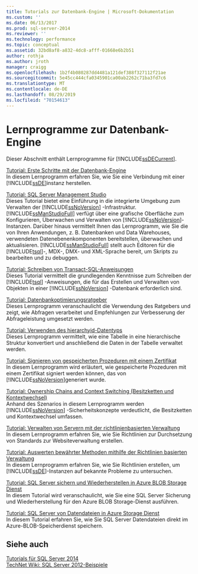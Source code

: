 ```yaml
---
title: Tutorials zur Datenbank-Engine | Microsoft-Dokumentation
ms.custom: ''
ms.date: 06/13/2017
ms.prod: sql-server-2014
ms.reviewer: ''
ms.technology: performance
ms.topic: conceptual
ms.assetid: 32bd8af8-a832-4dc8-afff-01668e6b2b51
author: rothja
ms.author: jroth
manager: craigg
ms.openlocfilehash: 1b2f4b080287dd4481a121def388f327112f21ae
ms.sourcegitcommit: 5e45cc444cfa0345901ca00ab2262c71ba3fd7c6
ms.translationtype: MT
ms.contentlocale: de-DE
ms.lasthandoff: 08/29/2019
ms.locfileid: "70154613"
---
```

# <a name="database-engine-tutorials"></a>Lernprogramme zur Datenbank-Engine
  Dieser Abschnitt enthält Lernprogramme für [!INCLUDE[ssDECurrent](../includes/ssdecurrent-md.md)].  
  
 [Tutorial: Erste Schritte mit der Datenbank-Engine](tutorial-getting-started-with-the-database-engine.md)  
 In diesem Lernprogramm erfahren Sie, wie Sie eine Verbindung mit einer [!INCLUDE[ssDE](../includes/ssde-md.md)]instanz herstellen.  
  
 [Tutorial: SQL Server Management Studio](../ssms/tutorials/tutorial-sql-server-management-studio.md)  
 Dieses Tutorial bietet eine Einführung in die integrierte Umgebung zum Verwalten der [!INCLUDE[ssNoVersion](../includes/ssnoversion-md.md)] -Infrastruktur. [!INCLUDE[ssManStudioFull](../includes/ssmanstudiofull-md.md)] verfügt über eine grafische Oberfläche zum Konfigurieren, Überwachen und Verwalten von [!INCLUDE[ssNoVersion](../includes/ssnoversion-md.md)]-Instanzen. Darüber hinaus vermittelt Ihnen das Lernprogramm, wie Sie die von Ihren Anwendungen, z. B. Datenbanken und Data Warehouses, verwendeten Datenebenenkomponenten bereitstellen, überwachen und aktualisieren. [!INCLUDE[ssManStudioFull](../includes/ssmanstudiofull-md.md)] stellt auch Editoren für die [!INCLUDE[tsql](../includes/tsql-md.md)]-, MDX-, DMX- und XML-Sprache bereit, um Skripts zu bearbeiten und zu debuggen.  
  
 [Tutorial: Schreiben von Transact-SQL-Anweisungen](../t-sql/tutorial-writing-transact-sql-statements.md)  
 Dieses Tutorial vermittelt die grundlegenden Kenntnisse zum Schreiben der [!INCLUDE[tsql](../includes/tsql-md.md)] -Anweisungen, die für das Erstellen und Verwalten von Objekten in einer [!INCLUDE[ssNoVersion](../includes/ssnoversion-md.md)] -Datenbank erforderlich sind.  
  
 [Tutorial: Datenbankoptimierungsratgeber](../tools/dta/tutorial-database-engine-tuning-advisor.md)  
 Dieses Lernprogramm veranschaulicht die Verwendung des Ratgebers und zeigt, wie Abfragen verarbeitet und Empfehlungen zur Verbesserung der Abfrageleistung umgesetzt werden.  
  
 [Tutorial: Verwenden des hierarchyid-Datentyps](tables/tutorial-using-the-hierarchyid-data-type.md)  
 Dieses Lernprogramm vermittelt, wie eine Tabelle in eine hierarchische Struktur konvertiert und anschließend die Daten in der Tabelle verwaltet werden.  
  
 [Tutorial: Signieren von gespeicherten Prozeduren mit einem Zertifikat](tutorial-signing-stored-procedures-with-a-certificate.md)  
 In diesem Lernprogramm wird erläutert, wie gespeicherte Prozeduren mit einem Zertifikat signiert werden können, das von [!INCLUDE[ssNoVersion](../includes/ssnoversion-md.md)]generiert wurde.  
  
 [Tutorial: Ownership Chains and Context Switching (Besitzketten und Kontextwechsel)](tutorial-ownership-chains-and-context-switching.md)  
 Anhand des Szenarios in diesem Lernprogramm werden [!INCLUDE[ssNoVersion](../includes/ssnoversion-md.md)] -Sicherheitskonzepte verdeutlicht, die Besitzketten und Kontextwechsel umfassen.  
  
 [Tutorial: Verwalten von Servern mit der richtlinienbasierten Verwaltung](policy-based-management/tutorial-administering-servers-by-using-policy-based-management.md)  
 In diesem Lernprogramm erfahren Sie, wie Sie Richtlinien zur Durchsetzung von Standards zur Websiteverwaltung erstellen.  
  
 [Tutorial: Auswerten bewährter Methoden mithilfe der Richtlinien basierten Verwaltung](../tutorials/tutorial-evaluating-best-practices-by-using-policy-based-management.md)  
 In diesem Lernprogramm erfahren Sie, wie Sie Richtlinien erstellen, um [!INCLUDE[ssDE](../includes/ssde-md.md)]-Instanzen auf bekannte Probleme zu untersuchen.  
  
 [Tutorial: SQL Server sichern und Wiederherstellen in Azure BLOB Storage Dienst](tutorial-sql-server-backup-and-restore-to-azure-blob-storage-service.md)  
 In diesem Tutorial wird veranschaulicht, wie Sie eine SQL Server Sicherung und Wiederherstellung für den Azure BLOB Storage-Dienst ausführen.  
  
 [Tutorial: SQL Server von Datendateien in Azure Storage Dienst](tutorial-use-azure-blob-storage-service-with-sql-server-2016.md)  
 In diesem Tutorial erfahren Sie, wie Sie SQL Server Datendateien direkt im Azure-BLOB-Speicherdienst speichern.  
  
## <a name="see-also"></a>Siehe auch  
 [Tutorials für SQL Server 2014](../tutorials/tutorials-for-sql-server-2014.md)   
 [TechNet Wiki: SQL Server 2012-Beispiele](https://go.microsoft.com/fwlink/?linkID=220734)  
  
  
